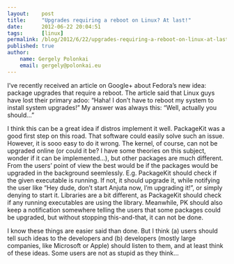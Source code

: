 ```yaml
---
layout:    post
title:     "Upgrades requiring a reboot on Linux? At last!"
date:      2012-06-22 20:04:51
tags:      [linux]
permalink: /blog/2012/6/22/upgrades-requiring-a-reboot-on-linux-at-last
published: true
author:
    name: Gergely Polonkai
    email: gergely@polonkai.eu
---
```


I’ve recently received an article on Google+ about Fedora’s new idea: package
upgrades that require a reboot. The article said that Linux guys have lost
their primary adoo: “Haha! I don’t have to reboot my system to install system
upgrades!” My answer was always this: “Well, actually you should…”

I think this can be a great idea if distros implement it well. PackageKit was
a good first step on this road. That software could easily solve such an
issue. However, it is sooo easy to do it wrong. The kernel, of course, can not
be upgraded online (or could it be? I have some theories on this subject,
wonder if it can be implemented…), but other packages are much different.
From the users’ point of view the best would be if the packages would be
upgraded in the background seemlessly. E.g. PackageKit should check if the
given executable is running. If not, it should upgrade it, while notifying the
user like “Hey dude, don’t start Anjuta now, I’m upgrading it!”, or simply
denying to start it. Libraries are a bit different, as PackageKit should check
if any running executables are using the library. Meanwhile, PK should also
keep a notification somewhere telling the users that some packages could be
upgraded, but without stopping this-and-that, it can not be done.

I know these things are easier said than done. But I think (a) users should
tell such ideas to the developers and (b) developers (mostly large companies,
like Microsoft or Apple) should listen to them, and at least think of these
ideas. Some users are not as stupid as they think…
